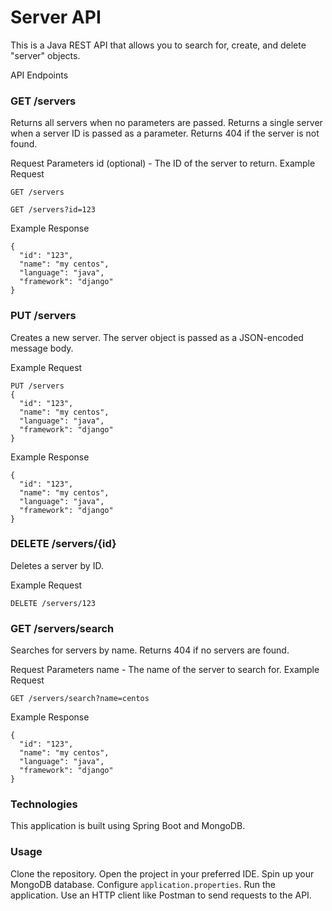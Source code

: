 # Server API

This is a Java REST API that allows you to search for, create, and delete "server" objects.

API Endpoints
### GET /servers
Returns all servers when no parameters are passed. Returns a single server when a server ID is passed as a parameter. Returns 404 if the server is not found.

Request Parameters
id (optional) - The ID of the server to return.
Example Request
```
GET /servers
```
```
GET /servers?id=123
```

Example Response

```
{
  "id": "123",
  "name": "my centos",
  "language": "java",
  "framework": "django"
}
```
### PUT /servers

Creates a new server. The server object is passed as a JSON-encoded message body.

Example Request
```
PUT /servers
{
  "id": "123",
  "name": "my centos",
  "language": "java",
  "framework": "django"
}
```
Example Response
```
{
  "id": "123",
  "name": "my centos",
  "language": "java",
  "framework": "django"
}
```
### DELETE /servers/{id}
Deletes a server by ID.

Example Request
```
DELETE /servers/123
```

### GET /servers/search
Searches for servers by name. Returns 404 if no servers are found.

Request Parameters
name - The name of the server to search for.
Example Request
```
GET /servers/search?name=centos
```
Example Response
```
{
  "id": "123",
  "name": "my centos",
  "language": "java",
  "framework": "django"
}
```
### Technologies
This application is built using Spring Boot and MongoDB.

### Usage
Clone the repository.
Open the project in your preferred IDE.
Spin up your MongoDB database.
Configure `application.properties`.
Run the application.
Use an HTTP client like Postman to send requests to the API.
